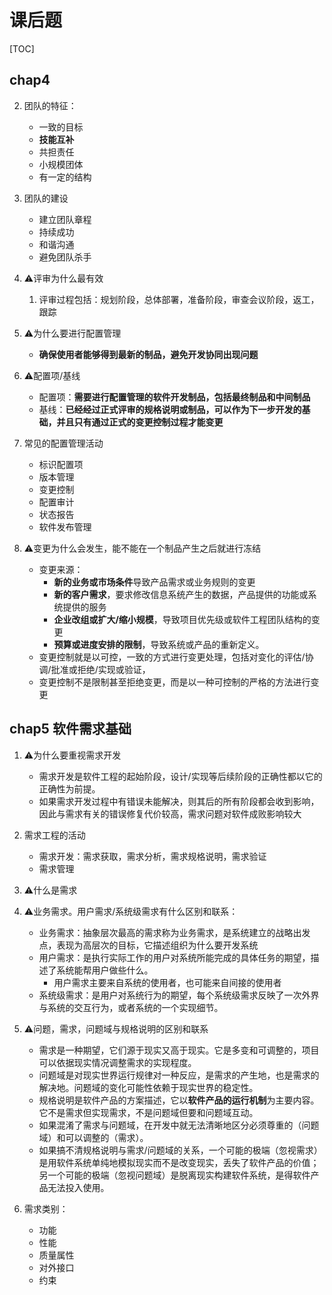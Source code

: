# 课后题

[TOC]

## chap4

2. 团队的特征：
   * 一致的目标
   * **技能互补**
   * 共担责任
   * 小规模团体
   * 有一定的结构
3. 团队的建设
   * 建立团队章程
   * 持续成功
   * 和谐沟通
   * 避免团队杀手

16. ⚠️评审为什么最有效
    1. 评审过程包括：规划阶段，总体部署，准备阶段，审查会议阶段，返工，跟踪

18. ⚠️为什么要进行配置管理
    * **确保使用者能够得到最新的制品，避免开发协同出现问题**

19. ⚠️配置项/基线
    * 配置项：**需要进行配置管理的软件开发制品，包括最终制品和中间制品**
    * 基线：**已经经过正式评审的规格说明或制品，可以作为下一步开发的基础，并且只有通过正式的变更控制过程才能变更**

20. 常见的配置管理活动
    * 标识配置项
    * 版本管理
    * 变更控制
    * 配置审计
    * 状态报告
    * 软件发布管理
21. ⚠️变更为什么会发生，能不能在一个制品产生之后就进行冻结
    * 变更来源：
      * **新的业务或市场条件**导致产品需求或业务规则的变更
      * **新的客户需求**，要求修改信息系统产生的数据，产品提供的功能或系统提供的服务
      * **企业改组或扩大/缩小规模**，导致项目优先级或软件工程团队结构的变更
      * **预算或进度安排的限制**，导致系统或产品的重新定义。
    * 变更控制就是以可控，一致的方式进行变更处理，包括对变化的评估/协调/批准或拒绝/实现或验证，
    * 变更控制不是限制甚至拒绝变更，而是以一种可控制的严格的方法进行变更

## chap5 软件需求基础

1. ⚠️为什么要重视需求开发
   * 需求开发是软件工程的起始阶段，设计/实现等后续阶段的正确性都以它的正确性为前提。
   * 如果需求开发过程中有错误未能解决，则其后的所有阶段都会收到影响，因此与需求有关的错误修复代价较高，需求问题对软件成败影响较大
2. 需求工程的活动
   * 需求开发：需求获取，需求分析，需求规格说明，需求验证
   * 需求管理
3. ⚠️什么是需求
4. ⚠️业务需求。用户需求/系统级需求有什么区别和联系：
   * 业务需求：抽象层次最高的需求称为业务需求，是系统建立的战略出发点，表现为高层次的目标，它描述组织为什么要开发系统
   * 用户需求：是执行实际工作的用户对系统所能完成的具体任务的期望，描述了系统能帮用户做些什么。
     * 用户需求主要来自系统的使用者，也可能来自间接的使用者
   * 系统级需求：是用户对系统行为的期望，每个系统级需求反映了一次外界与系统的交互行为，或者系统的一个实现细节。

6. ⚠️问题，需求，问题域与规格说明的区别和联系
   * 需求是一种期望，它们源于现实又高于现实。它是多变和可调整的，项目可以依据现实情况调整需求的实现程度。
   * 问题域是对现实世界运行规律对一种反应，是需求的产生地，也是需求的解决地。问题域的变化可能性依赖于现实世界的稳定性。
   * 规格说明是软件产品的方案描述，它以**软件产品的运行机制**为主要内容。它不是需求但实现需求，不是问题域但要和问题域互动。
   * 如果混淆了需求与问题域，在开发中就无法清晰地区分必须尊重的（问题域）和可以调整的（需求）。
   * 如果搞不清规格说明与需求/问题域的关系，一个可能的极端（忽视需求）是用软件系统单纯地模拟现实而不是改变现实，丢失了软件产品的价值；另一个可能的极端（忽视问题域）是脱离现实构建软件系统，是得软件产品无法投入使用。
7. 需求类别：
   * 功能
   * 性能
   * 质量属性
   * 对外接口
   * 约束
